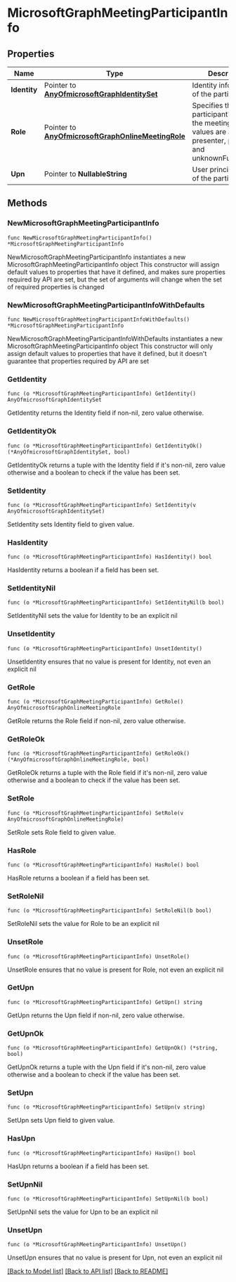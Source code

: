 # MicrosoftGraphMeetingParticipantInfo

## Properties

Name | Type | Description | Notes
------------ | ------------- | ------------- | -------------
**Identity** | Pointer to [**AnyOfmicrosoftGraphIdentitySet**](anyOf&lt;microsoft.graph.identitySet&gt;.md) | Identity information of the participant. | [optional] 
**Role** | Pointer to [**AnyOfmicrosoftGraphOnlineMeetingRole**](anyOf&lt;microsoft.graph.onlineMeetingRole&gt;.md) | Specifies the participant&#39;s role in the meeting.  Possible values are attendee, presenter, producer, and unknownFutureValue. | [optional] 
**Upn** | Pointer to **NullableString** | User principal name of the participant. | [optional] 

## Methods

### NewMicrosoftGraphMeetingParticipantInfo

`func NewMicrosoftGraphMeetingParticipantInfo() *MicrosoftGraphMeetingParticipantInfo`

NewMicrosoftGraphMeetingParticipantInfo instantiates a new MicrosoftGraphMeetingParticipantInfo object
This constructor will assign default values to properties that have it defined,
and makes sure properties required by API are set, but the set of arguments
will change when the set of required properties is changed

### NewMicrosoftGraphMeetingParticipantInfoWithDefaults

`func NewMicrosoftGraphMeetingParticipantInfoWithDefaults() *MicrosoftGraphMeetingParticipantInfo`

NewMicrosoftGraphMeetingParticipantInfoWithDefaults instantiates a new MicrosoftGraphMeetingParticipantInfo object
This constructor will only assign default values to properties that have it defined,
but it doesn't guarantee that properties required by API are set

### GetIdentity

`func (o *MicrosoftGraphMeetingParticipantInfo) GetIdentity() AnyOfmicrosoftGraphIdentitySet`

GetIdentity returns the Identity field if non-nil, zero value otherwise.

### GetIdentityOk

`func (o *MicrosoftGraphMeetingParticipantInfo) GetIdentityOk() (*AnyOfmicrosoftGraphIdentitySet, bool)`

GetIdentityOk returns a tuple with the Identity field if it's non-nil, zero value otherwise
and a boolean to check if the value has been set.

### SetIdentity

`func (o *MicrosoftGraphMeetingParticipantInfo) SetIdentity(v AnyOfmicrosoftGraphIdentitySet)`

SetIdentity sets Identity field to given value.

### HasIdentity

`func (o *MicrosoftGraphMeetingParticipantInfo) HasIdentity() bool`

HasIdentity returns a boolean if a field has been set.

### SetIdentityNil

`func (o *MicrosoftGraphMeetingParticipantInfo) SetIdentityNil(b bool)`

 SetIdentityNil sets the value for Identity to be an explicit nil

### UnsetIdentity
`func (o *MicrosoftGraphMeetingParticipantInfo) UnsetIdentity()`

UnsetIdentity ensures that no value is present for Identity, not even an explicit nil
### GetRole

`func (o *MicrosoftGraphMeetingParticipantInfo) GetRole() AnyOfmicrosoftGraphOnlineMeetingRole`

GetRole returns the Role field if non-nil, zero value otherwise.

### GetRoleOk

`func (o *MicrosoftGraphMeetingParticipantInfo) GetRoleOk() (*AnyOfmicrosoftGraphOnlineMeetingRole, bool)`

GetRoleOk returns a tuple with the Role field if it's non-nil, zero value otherwise
and a boolean to check if the value has been set.

### SetRole

`func (o *MicrosoftGraphMeetingParticipantInfo) SetRole(v AnyOfmicrosoftGraphOnlineMeetingRole)`

SetRole sets Role field to given value.

### HasRole

`func (o *MicrosoftGraphMeetingParticipantInfo) HasRole() bool`

HasRole returns a boolean if a field has been set.

### SetRoleNil

`func (o *MicrosoftGraphMeetingParticipantInfo) SetRoleNil(b bool)`

 SetRoleNil sets the value for Role to be an explicit nil

### UnsetRole
`func (o *MicrosoftGraphMeetingParticipantInfo) UnsetRole()`

UnsetRole ensures that no value is present for Role, not even an explicit nil
### GetUpn

`func (o *MicrosoftGraphMeetingParticipantInfo) GetUpn() string`

GetUpn returns the Upn field if non-nil, zero value otherwise.

### GetUpnOk

`func (o *MicrosoftGraphMeetingParticipantInfo) GetUpnOk() (*string, bool)`

GetUpnOk returns a tuple with the Upn field if it's non-nil, zero value otherwise
and a boolean to check if the value has been set.

### SetUpn

`func (o *MicrosoftGraphMeetingParticipantInfo) SetUpn(v string)`

SetUpn sets Upn field to given value.

### HasUpn

`func (o *MicrosoftGraphMeetingParticipantInfo) HasUpn() bool`

HasUpn returns a boolean if a field has been set.

### SetUpnNil

`func (o *MicrosoftGraphMeetingParticipantInfo) SetUpnNil(b bool)`

 SetUpnNil sets the value for Upn to be an explicit nil

### UnsetUpn
`func (o *MicrosoftGraphMeetingParticipantInfo) UnsetUpn()`

UnsetUpn ensures that no value is present for Upn, not even an explicit nil

[[Back to Model list]](../README.md#documentation-for-models) [[Back to API list]](../README.md#documentation-for-api-endpoints) [[Back to README]](../README.md)


